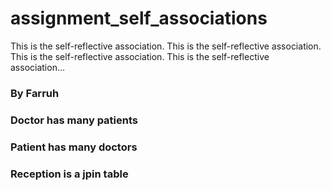 assignment_self_associations
============================

This is the self-reflective association. This is the self-reflective association. This is the self-reflective association. This is the self-reflective association...

### By Farruh

### Doctor has many patients
### Patient has many doctors

### Reception is a jpin table 
